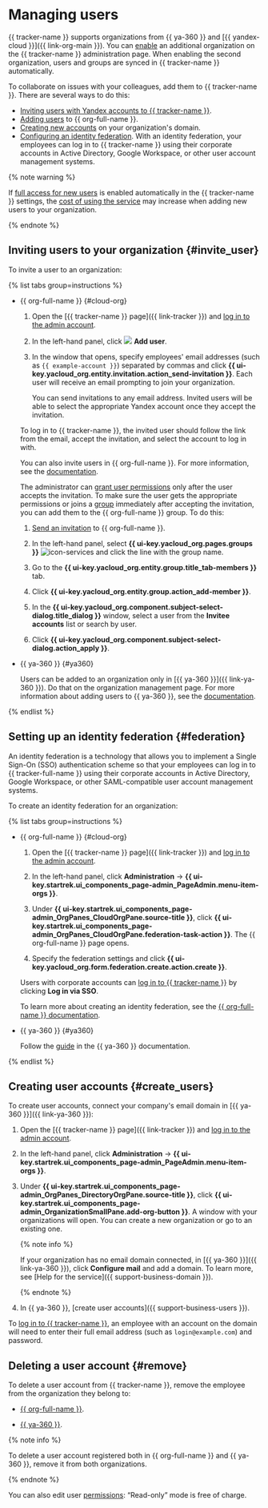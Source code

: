 # Managing users

{{ tracker-name }} supports organizations from {{ ya-360 }} and [{{ yandex-cloud }}]({{ link-org-main }}). You can [enable](https://tracker.yandex.ru/admin/orgs) an additional organization on the {{ tracker-name }} administration page. When enabling the second organization, users and groups are synced in {{ tracker-name }} automatically.

To collaborate on issues with your colleagues, add them to {{ tracker-name }}. There are several ways to do this:
- [Inviting users with Yandex accounts to {{ tracker-name }}](#invite_user).
- [Adding users](../organization/operations/add-account.md) to {{ org-full-name }}.
- [Creating new accounts](#create_users) on your organization's domain.
- [Configuring an identity federation](#federation). With an identity federation, your employees can log in to {{ tracker-name }} using their corporate accounts in Active Directory, Google Workspace, or other user account management systems.


{% note warning %}

If [full access for new users](access.md#access-new-users) is enabled automatically in the {{ tracker-name }} settings, the [cost of using the service](./pricing.md#sec_price) may increase when adding new users to your organization.

{% endnote %}

## Inviting users to your organization {#invite_user}

To invite a user to an organization:

{% list tabs group=instructions %}

- {{ org-full-name }} {#cloud-org}

  1. Open the [{{ tracker-name }} page]({{ link-tracker }}) and [log in to the admin account](user/login.md).

  1. In the left-hand panel, click ![](../_assets/tracker/svg/add-user.svg) **Add user**.

  1. In the window that opens, specify employees' email addresses (such as `{{ example-account }}`) separated by commas and click **{{ ui-key.yacloud_org.entity.invitation.action_send-invitation }}**. Each user will receive an email prompting to join your organization.

      You can send invitations to any email address. Invited users will be able to select the appropriate Yandex account once they accept the invitation.

  To log in to {{ tracker-name }}, the invited user should follow the link from the email, accept the invitation, and select the account to log in with.

  You can also invite users in {{ org-full-name }}. For more information, see the [documentation](../organization/operations/add-account.md).

  The administrator can [grant user permissions](../organization/operations/add-role.md) only after the user accepts the invitation. To make sure the user gets the appropriate permissions or joins a [group](../organization/concepts/groups.md) immediately after accepting the invitation, you can add them to the {{ org-full-name }} group. To do this:

  1. [Send an invitation](../_includes/organization/add-user.md#useraccount) to {{ org-full-name }}.

  1. In the left-hand panel, select **{{ ui-key.yacloud_org.pages.groups }}** ![icon-services](../_assets/console-icons/persons.svg) and click the line with the group name.

  1. Go to the **{{ ui-key.yacloud_org.entity.group.title_tab-members }}** tab.

  1. Click **{{ ui-key.yacloud_org.entity.group.action_add-member }}**.

  1. In the **{{ ui-key.yacloud_org.component.subject-select-dialog.title_dialog }}** window, select a user from the **Invitee accounts** list or search by user.

  1. Click **{{ ui-key.yacloud_org.component.subject-select-dialog.action_apply }}**.

- {{ ya-360 }} {#ya360}

  Users can be added to an organization only in [{{ ya-360 }}]({{ link-ya-360 }}). Do that on the organization management page. For more information about adding users to {{ ya-360 }}, see the [documentation](https://yandex.com/support/business/users.html#add-users).

{% endlist %}

## Setting up an identity federation {#federation}

An identity federation is a technology that allows you to implement a Single Sign-On (SSO) authentication scheme so that your employees can log in to {{ tracker-full-name }} using their corporate accounts in Active Directory, Google Workspace, or other SAML-compatible user account management systems.

To create an identity federation for an organization:

{% list tabs group=instructions %}

- {{ org-full-name }} {#cloud-org}

  1. Open the [{{ tracker-name }} page]({{ link-tracker }}) and [log in to the admin account](user/login.md).

  1. In the left-hand panel, click **Administration** → **{{ ui-key.startrek.ui_components_page-admin_PageAdmin.menu-item-orgs }}**.

  1. Under **{{ ui-key.startrek.ui_components_page-admin_OrgPanes_CloudOrgPane.source-title }}**, click **{{ ui-key.startrek.ui_components_page-admin_OrgPanes_CloudOrgPane.federation-task-action }}**. The {{ org-full-name }} page opens.

  1. Specify the federation settings and click **{{ ui-key.yacloud_org.form.federation.create.action.create }}**.

  Users with corporate accounts can [log in to {{ tracker-name }}](user/login.md) by clicking **Log in via SSO**.

  To learn more about creating an identity federation, see the [{{ org-full-name }} documentation](../organization/concepts/add-federation.md).

- {{ ya-360 }} {#ya360}

  Follow the [guide](https://yandex.ru/support/business/sso/setup.html) in the {{ ya-360 }} documentation.

{% endlist %}

## Creating user accounts {#create_users}

To create user accounts, connect your company's email domain in [{{ ya-360 }}]({{ link-ya-360 }}):

1. Open the [{{ tracker-name }} page]({{ link-tracker }}) and [log in to the admin account](user/login.md).

1. In the left-hand panel, click **Administration** → **{{ ui-key.startrek.ui_components_page-admin_PageAdmin.menu-item-orgs }}**.

1. Under **{{ ui-key.startrek.ui_components_page-admin_OrgPanes_DirectoryOrgPane.source-title }}**, click **{{ ui-key.startrek.ui_components_page-admin_OrganizationSmallPane.add-org-button }}**. A window with your organizations will open. You can create a new organization or go to an existing one.

   {% note info %}

   If your organization has no email domain connected, in [{{ ya-360 }}]({{ link-ya-360 }}), click **Configure mail** and add a domain. To learn more, see [Help for the service]({{ support-business-domain }}).

   {% endnote %}

1. In {{ ya-360 }}, [create user accounts]({{ support-business-users }}).

To [log in to {{ tracker-name }}](user/login.md), an employee with an account on the domain will need to enter their full email address (such as `login@example.com`) and password.

## Deleting a user account {#remove}

To delete a user account from {{ tracker-name }}, remove the employee from the organization they belong to:

- [{{ org-full-name }}](../organization/operations/edit-account.md).

- [{{ ya-360 }}](https://yandex.ru/support/business/users.html#sec_delete).

{% note info %}

To delete a user account registered both in {{ org-full-name }} and {{ ya-360 }}, remove it from both organizations.

{% endnote %}

You can also edit user [permissions](./access.md): <q>Read-only</q> mode is free of charge.
